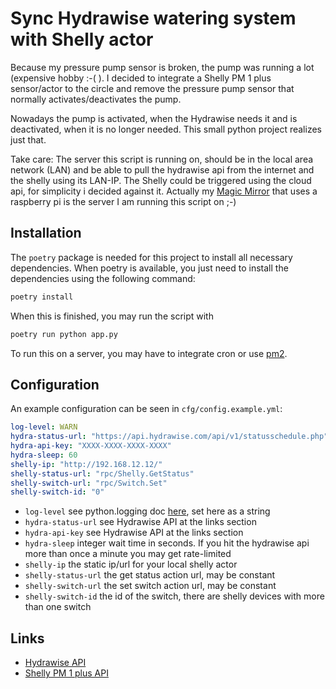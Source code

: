 # Sync Hydrawise watering system with Shelly actor

Because my pressure pump sensor is broken, the pump was running a lot (expensive hobby :-( ). I decided to integrate a Shelly PM 1 plus sensor/actor to the circle and remove the pressure pump sensor that normally activates/deactivates the pump.

Nowadays the pump is activated, when the Hydrawise needs it and is deactivated, when it is no longer needed. This small python project realizes just that.

Take care: The server this script is running on, should be in the local area network (LAN) and be able to pull the hydrawise api from the internet and the shelly using its LAN-IP. The Shelly could be triggered using the cloud api, for simplicity i decided against it. Actually my [Magic Mirror](https://github.com/stefanjacobs/MagicMirror) that uses a raspberry pi is the server I am running this script on ;-)

## Installation

The `poetry` package is needed for this project to install all necessary dependencies. When poetry is available, you just need to install the dependencies using the following command:

```bash
poetry install
```

When this is finished, you may run the script with

```bash
poetry run python app.py
```

To run this on a server, you may have to integrate cron or use [pm2](https://pm2.keymetrics.io/).

## Configuration

An example configuration can be seen in `cfg/config.example.yml`:

```yaml
log-level: WARN
hydra-status-url: "https://api.hydrawise.com/api/v1/statusschedule.php"
hydra-api-key: "XXXX-XXXX-XXXX-XXXX"
hydra-sleep: 60
shelly-ip: "http://192.168.12.12/"
shelly-status-url: "rpc/Shelly.GetStatus"
shelly-switch-url: "rpc/Switch.Set"
shelly-switch-id: "0"
```

- `log-level` see python.logging doc [here](https://docs.python.org/3/howto/logging.html#logging-levels), set here as a string
- `hydra-status-url` see Hydrawise API at the links section
- `hydra-api-key` see Hydrawise API at the links section
- `hydra-sleep` integer wait time in seconds. If you hit the hydrawise api more than once a minute you may get rate-limited
- `shelly-ip` the static ip/url for your local shelly actor
- `shelly-status-url` the get status action url, may be constant
- `shelly-switch-url` the set switch action url, may be constant
- `shelly-switch-id` the id of the switch, there are shelly devices with more than one switch

## Links

- [Hydrawise API](https://support.hydrawise.com/hc/en-us/article_attachments/360058265154/Hydrawise_REST_API.pdf)
- [Shelly PM 1 plus API](https://shelly-api-docs.shelly.cloud/gen2/ComponentsAndServices/Switch#switchset)
